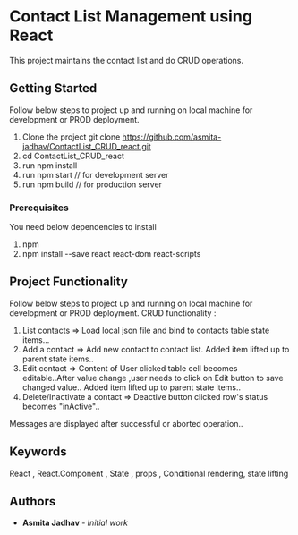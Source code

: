 # Contact List Management using React

This project maintains the contact list and do CRUD operations. 

## Getting Started

Follow below steps to project up and running on local machine for development or PROD deployment.
1. Clone the project git clone https://github.com/asmita-jadhav/ContactList_CRUD_react.git    
2. cd ContactList_CRUD_react
3. run npm install
4. run npm start      // for development server 
5. run npm build    // for production server

### Prerequisites

You need below dependencies to install 
1. npm
2. npm install --save react react-dom react-scripts


## Project Functionality

Follow below steps to project up and running on local machine for development or PROD deployment.
CRUD functionality :   
  1. List contacts  => Load local json file and bind to contacts table state items...
  2. Add a contact  => Add new contact to contact list. Added item lifted up to parent state items..
  3. Edit contact   => Content of User clicked table cell becomes editable..After value change ,user needs to click on Edit button to save changed value.. Added item lifted up to parent state items..
  4. Delete/Inactivate a contact   => Deactive button clicked row's status becomes "inActive".. 
  
  Messages are displayed after successful or aborted operation..
  
## Keywords

React , React.Component , State , props , Conditional rendering, state lifting 

## Authors

* **Asmita Jadhav** - *Initial work* 


